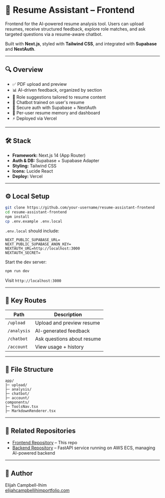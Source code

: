 # 📗 Resume Assistant – Frontend

Frontend for the AI-powered resume analysis tool. Users can upload resumes, receive structured feedback, explore role matches, and ask targeted questions via a resume-aware chatbot.

Built with **Next.js**, styled with **Tailwind CSS**, and integrated with **Supabase** and **NextAuth**.

---

## 🔍 Overview

- ✅ PDF upload and preview
- 📊 AI-driven feedback, organized by section
- 💼 Role suggestions tailored to resume content
- 💬 Chatbot trained on user's resume
- 🔐 Secure auth with Supabase + NextAuth
- 📁 Per-user resume memory and dashboard
- ⚡ Deployed via Vercel

---

## 🛠 Stack

- **Framework:** Next.js 14 (App Router)
- **Auth & DB:** Supabase + Supabase Adapter
- **Styling:** Tailwind CSS
- **Icons:** Lucide React
- **Deploy:** Vercel

---

## ⚙️ Local Setup

```bash
git clone https://github.com/your-username/resume-assistant-frontend
cd resume-assistant-frontend
npm install
cp .env.example .env.local
```

`.env.local` should include:

```
NEXT_PUBLIC_SUPABASE_URL=
NEXT_PUBLIC_SUPABASE_ANON_KEY=
NEXTAUTH_URL=http://localhost:3000
NEXTAUTH_SECRET=
```

Start the dev server:

```bash
npm run dev
```

Visit `http://localhost:3000`

---

## 🧭 Key Routes

| Path         | Description              |
|--------------|---------------------------|
| `/upload`    | Upload and preview resume |
| `/analysis`  | AI-generated feedback     |
| `/chatbot`   | Ask questions about resume|
| `/account`   | View usage + history      |

---

## 📁 File Structure

```
app/
├─ upload/
├─ analysis/
├─ chatbot/
├─ account/
components/
├─ ToolsNav.tsx
├─ MarkdownRenderer.tsx
```

---

## 🔗 Related Repositories

- [Frontend Repository](https://github.com/ECampbell37/Resume_Assistant_Frontend) – This repo
- [Backend Repository](https://github.com/ECampbell37/Resume_Assistant_Backend) – FastAPI service running on AWS ECS, managing AI-powered backend

---

## 👤 Author

Elijah Campbell-Ihim  
[elijahcampbellihimportfolio.com](https://elijahcampbellihimportfolio.com)
